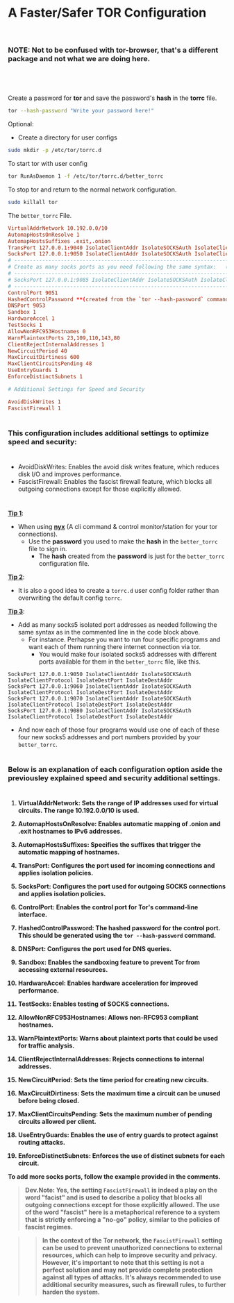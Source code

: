 <!-- markdownlint-disable -->
<h1>A Faster/Safer TOR Configuration</h1><br>
  <h3><b>NOTE:</b> Not to be confused with <b>tor-browser</b>, that's a different package and not what we are doing here.</h3><br>

# 

 Create a password for **tor** and save the password's **hash** in the **torrc** file.

  ```bash
  tor --hash-password "Write your password here!"
  ```

 Optional:
  - Create a directory for user configs
  
  ```bash
  sudo mkdir -p /etc/tor/torrc.d
  ```
 To start tor with user config

  ```bash
  tor RunAsDaemon 1 -f /etc/tor/torrc.d/better_torrc
  ```

 To stop tor and return to the normal network configuration.

  ```bash
  sudo killall tor
  ```

 The `better_torrc` File.

  ```conf
  VirtualAddrNetwork 10.192.0.0/10
  AutomapHostsOnResolve 1
  AutomapHostsSuffixes .exit,.onion
  TransPort 127.0.0.1:9040 IsolateClientAddr IsolateSOCKSAuth IsolateClientProtocol IsolateDestPort IsolateDestAddr
  SocksPort 127.0.0.1:9050 IsolateClientAddr IsolateSOCKSAuth IsolateClientProtocol IsolateDestPort IsolateDestAddr
  # ------------------------------------------------------------------------------------------------------------------
  # Create as many socks ports as you need following the same syntax:   (Example following port 9050 above)
  # ------------------------------------------------------------------------------------------------------------------
  # SocksPort 127.0.0.1:9085 IsolateClientAddr IsolateSOCKSAuth IsolateClientProtocol IsolateDestPort IsolateDestAddr
  # ------------------------------------------------------------------------------------------------------------------
  ControlPort 9051
  HashedControlPassword **(created from the `tor --hash-password` command)**
  DNSPort 9053
  Sandbox 1
  HardwareAccel 1
  TestSocks 1
  AllowNonRFC953Hostnames 0
  WarnPlaintextPorts 23,109,110,143,80
  ClientRejectInternalAddresses 1
  NewCircuitPeriod 40
  MaxCircuitDirtiness 600
  MaxClientCircuitsPending 48
  UseEntryGuards 1
  EnforceDistinctSubnets 1

  # Additional Settings for Speed and Security

  AvoidDiskWrites 1
  FascistFirewall 1
  ```

#

### This configuration includes additional settings to optimize speed and security:

#

- AvoidDiskWrites: Enables the avoid disk writes feature, which reduces disk I/O and improves performance.
- FascistFirewall: Enables the fascist firewall feature, which blocks all outgoing connections except for those explicitly allowed.

#

<u><b>Tip 1</b></u>:<br>
  - When using <b><u>nyx</b></u> (A cli command & control monitor/station for your tor connections).<br>
    - Use the <b>password</b> you used to make the <b>hash</b> in the `better_torrc` file to sign in.<br> 
      - The <b>hash</b> created from the <b>password</b> is just for the `better_torrc` configuration file.<br>

<u><b>Tip 2</b></u>:<br> 
  - It is also a good idea to create a `torrc.d` user config folder rather than overwriting the default config `torrc`.<br>

<u><b>Tip 3</b></u>:<br>
  - Add as many socks5 isolated port addresses as needed following the same syntax as in the commented line in the code block above.<br>
    - For instance. Perhapse you want to run four specific programs and want each of them running there internet connection via tor.<br>
      - You would make four isolated socks5 addresses with different ports available for them in the `better_torrc` file, like this.<br>

  ```
  SocksPort 127.0.0.1:9050 IsolateClientAddr IsolateSOCKSAuth IsolateClientProtocol IsolateDestPort IsolateDestAddr
  SocksPort 127.0.0.1:9060 IsolateClientAddr IsolateSOCKSAuth IsolateClientProtocol IsolateDestPort IsolateDestAddr
  SocksPort 127.0.0.1:9070 IsolateClientAddr IsolateSOCKSAuth IsolateClientProtocol IsolateDestPort IsolateDestAddr
  SocksPort 127.0.0.1:9080 IsolateClientAddr IsolateSOCKSAuth IsolateClientProtocol IsolateDestPort IsolateDestAddr
  ```

  - And now each of those four programs would use one of each of these four new socks5 addresses and port numbers provided by your `better_torrc`.

#

### Below is an explanation of each configuration option aside the previousley explained speed and security additional settings.

#

1. <b>VirtualAddrNetwork<b/>: Sets the range of IP addresses used for virtual circuits. The range 10.192.0.0/10 is used.

2. <b>AutomapHostsOnResolve<b/>: Enables automatic mapping of .onion and .exit hostnames to IPv6 addresses.

3. <b>AutomapHostsSuffixes<b/>: Specifies the suffixes that trigger the automatic mapping of hostnames.

4. <b>TransPort<b/>: Configures the port used for incoming connections and applies isolation policies.

5. <b>SocksPort<b/>: Configures the port used for outgoing SOCKS connections and applies isolation policies.

6. <b>ControlPort<b/>: Enables the control port for Tor's command-line interface.

7. <b>HashedControlPassword<b/>: The hashed password for the control port. This should be generated using the `tor --hash-password` command.

8. <b>DNSPort<b/>: Configures the port used for DNS queries.

9. <b>Sandbox<b/>: Enables the sandboxing feature to prevent Tor from accessing external resources.

10. <b>HardwareAccel<b/>: Enables hardware acceleration for improved performance.

11. <b>TestSocks<b/>: Enables testing of SOCKS connections.

12. <b>AllowNonRFC953Hostnames<b/>: Allows non-RFC953 compliant hostnames.

13. <b>WarnPlaintextPorts<b/>: Warns about plaintext ports that could be used for traffic analysis.

14. <b>ClientRejectInternalAddresses<b/>: Rejects connections to internal addresses.

15. <b>NewCircuitPeriod<b/>: Sets the time period for creating new circuits.

16. <b>MaxCircuitDirtiness<b/>: Sets the maximum time a circuit can be unused before being closed.

17. <b>MaxClientCircuitsPending<b/>: Sets the maximum number of pending circuits allowed per client.

18. <b>UseEntryGuards<b/>: Enables the use of entry guards to protect against routing attacks.

19. <b>EnforceDistinctSubnets<b/>: Enforces the use of distinct subnets for each circuit.

To add more socks ports, follow the example provided in the comments.

> Dev.Note: Yes, the setting `FascistFirewall` is indeed a play on the word "facist" and is used to describe a policy that blocks all outgoing connections except for those explicitly allowed. The use of the word "fascist" here is a metaphorical reference to a system that is strictly enforcing a "no-go" policy, similar to the policies of fascist regimes.

>> In the context of the Tor network, the `FascistFirewall` setting can be used to prevent unauthorized connections to external resources, which can help to improve security and privacy. However, it's important to note that this setting is not a perfect solution and may not provide complete protection against all types of attacks. It's always recommended to use additional security measures, such as firewall rules, to further harden the system.